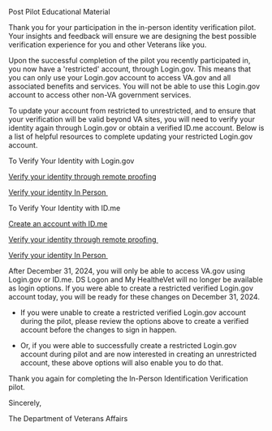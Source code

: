 Post Pilot Educational Material

Thank you for your participation in the in-person identity verification pilot. Your insights and feedback will ensure we are designing the best possible verification experience for you and other Veterans like you.

Upon the successful completion of the pilot you recently participated in, you now have a 'restricted' account, through Login.gov. This means that you can only use your Login.gov account to access VA.gov and all associated benefits and services. You will not be able to use this Login.gov account to access other non-VA government services.

To update your account from restricted to unrestricted, and to ensure that your verification will be valid beyond VA sites, you will need to verify your identity again through Login.gov or obtain a verified ID.me account. Below is a list of helpful resources to complete updating your restricted Login.gov account.

To Verify Your Identity with Login.gov  

[Verify your identity through remote proofing](https://www.login.gov/help/verify-your-identity/how-to-verify-your-identity/)

[Verify your identity In Person ](https://www.login.gov/help/verify-your-identity/verify-your-identity-in-person/)

To Verify Your Identity with ID.me

[Create an account with ID.me](https://api.id.me/en/session/new)

[Verify your identity through remote proofing ](https://help.id.me/hc/en-us/articles/4408234222871-How-do-I-verify-my-identity-using-my-ID)

[Verify your identity In Person ](https://help.id.me/hc/en-us/articles/4410262468887-Verifying-your-identity-in-person)

After December 31, 2024, you will only be able to access VA.gov using Login.gov or ID.me. DS Logon and My HealtheVet will no longer be available as login options. If you were able to create a restricted verified Login.gov account today, you will be ready for these changes on December 31, 2024. 

-   If you were unable to create a restricted verified Login.gov account during the pilot, please review the options above to create a verified account before the changes to sign in happen.

-   Or, if you were able to successfully create a restricted Login.gov account during pilot and are now interested in creating an unrestricted account, these above options will also enable you to do that.

Thank you again for completing the In-Person Identification Verification pilot.

Sincerely,

The Department of Veterans Affairs
